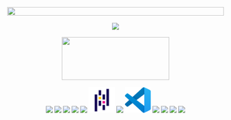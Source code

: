 
<!--📏LINE-->
<img src="https://i.imgur.com/dBaSKWF.gif" height="20" width="100%">
<p align="center">

<!--🐱CAT-->
<p align="center">
<img src="https://media.giphy.com/media/WUlplcMpOCEmTGBtBW/giphy.gif" width="100">

<!--🤔INTERESTTITLE-->
<p align="center">
<img src="https://static.wixstatic.com/media/a16962_c0ed495c00344517b18bc496a93662fa~mv2.jpg/v1/fit/w_2500,h_1330,al_c/a16962_c0ed495c00344517b18bc496a93662fa~mv2.jpg" height="100" width="250">


<!--🖼️🖼️INTERSTLOGOS-->
<p align="center">
<img src="https://www.vectorlogo.zone/logos/python/python-icon.svg" width="60">
<img src="https://www.vectorlogo.zone/logos/djangoproject/djangoproject-icon.svg" width="60">
<img src="https://www.vectorlogo.zone/logos/pocoo_flask/pocoo_flask-icon.svg" width="60">
<img src="https://raw.githubusercontent.com/todogroup/todogroup.org/1d3dc3dccb59fbbb4cc7a39db5d173e2cd33d8a4/static/img/logo_aws.svg" width="60">
<img src="https://www.vectorlogo.zone/logos/getpostman/getpostman-icon.svg" width="60">
<img src="https://raw.githubusercontent.com/devicons/devicon/1119b9f84c0290e0f0b38982099a2bd027a48bf1/icons/pandas/pandas-original.svg" width="60">
<img src="https://www.vectorlogo.zone/logos/mysql/mysql-icon.svg" width="60">
<img src="https://raw.githubusercontent.com/github/explore/80688e429a7d4ef2fca1e82350fe8e3517d3494d/topics/visual-studio-code/visual-studio-code.png" width="60">
<img src="https://www.vectorlogo.zone/logos/linux/linux-icon.svg" width="60">
<img src="https://www.vectorlogo.zone/logos/golang/golang-icon.svg" width="60">
<img src="https://www.vectorlogo.zone/logos/opencv/opencv-icon.svg" width="60">
<img src="https://www.vectorlogo.zone/logos/gitlab/gitlab-icon.svg" width="60">
</h4>


